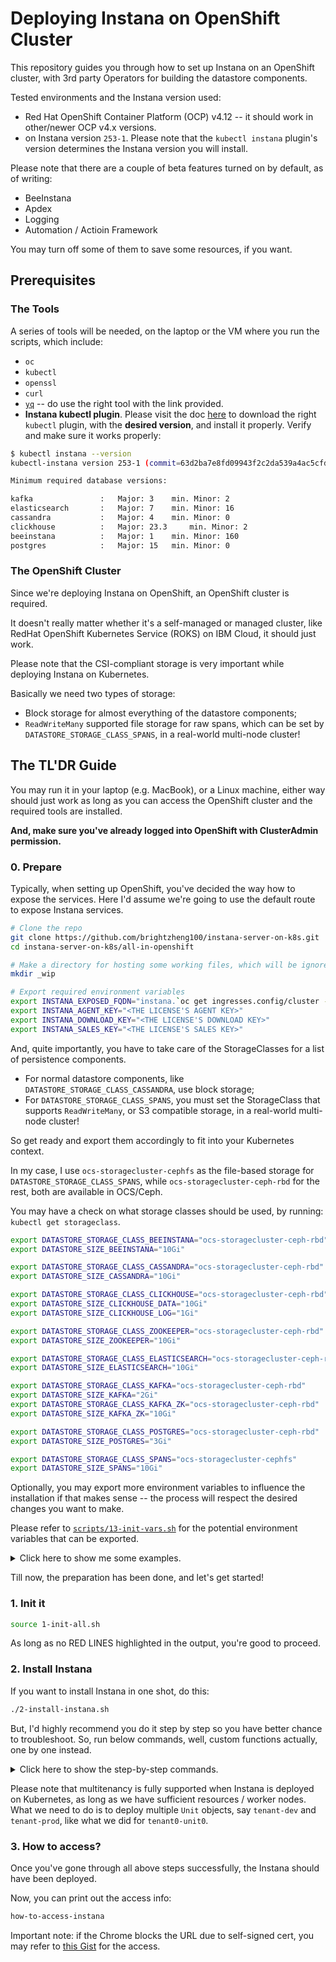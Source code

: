 # Deploying Instana on OpenShift Cluster

This repository guides you through how to set up Instana on an OpenShift cluster, with 3rd party Operators for building the datastore components.

Tested environments and the Instana version used:

- Red Hat OpenShift Container Platform (OCP) v4.12 -- it should work in other/newer OCP v4.x versions.
- on Instana version `253-1`. Please note that the `kubectl instana` plugin's version determines the Instana version you will install.

Please note that there are a couple of beta features turned on by default, as of writing:
- BeeInstana
- Apdex
- Logging
- Automation / Actioin Framework

You may turn off some of them to save some resources, if you want.


## Prerequisites

### The Tools

A series of tools will be needed, on the laptop or the VM where you run the scripts, which include:
- `oc`
- `kubectl`
- `openssl`
- `curl`
- [`yq`](https://github.com/mikefarah/yq) -- do use the right tool with the link provided.
- **Instana kubectl plugin**. Please visit the doc [here](https://www.ibm.com/docs/en/instana-observability/current?topic=installing-instana-kubectl-plug-in) to download the right `kubectl` plugin, with the **desired version**, and install it properly. Verify and make sure it works properly:

```sh
$ kubectl instana --version
kubectl-instana version 253-1 (commit=63d2ba7e8fd09943f2c2da539a4ac5cfdb3f2852, date=2023-07-28T16:38:27+02:00)

Minimum required database versions:

kafka               :	Major: 3 	min. Minor: 2
elasticsearch       :	Major: 7 	min. Minor: 16
cassandra           :	Major: 4 	min. Minor: 0
clickhouse          :	Major: 23.3 	min. Minor: 2
beeinstana          :	Major: 1 	min. Minor: 160
postgres            :	Major: 15 	min. Minor: 0
```


### The OpenShift Cluster

Since we're deploying Instana on OpenShift, an OpenShift cluster is required.

It doesn't really matter whether it's a self-managed or managed cluster, like RedHat OpenShift Kubernetes Service (ROKS) on IBM Cloud, it should just work.

Please note that the CSI-compliant storage is very important while deploying Instana on Kubernetes.

Basically we need two types of storage:
- Block storage for almost everything of the datastore components;
- `ReadWriteMany` supported file storage for raw spans, which can be set by `DATASTORE_STORAGE_CLASS_SPANS`, in a real-world multi-node cluster!


## The TL'DR Guide

You may run it in your laptop (e.g. MacBook), or a Linux machine, either way should just work as long as you can access the OpenShift cluster and the required tools are installed.

**And, make sure you've already logged into OpenShift with ClusterAdmin permission.**


### 0. Prepare

Typically, when setting up OpenShift, you've decided the way how to expose the services. Here I'd assume we're going to use the default route to expose Instana services.

```sh
# Clone the repo
git clone https://github.com/brightzheng100/instana-server-on-k8s.git
cd instana-server-on-k8s/all-in-openshift

# Make a directory for hosting some working files, which will be ignored by Git
mkdir _wip

# Export required environment variables
export INSTANA_EXPOSED_FQDN="instana.`oc get ingresses.config/cluster -o=jsonpath='{.spec.domain}'`"    # or your desired FQDN
export INSTANA_AGENT_KEY="<THE LICENSE'S AGENT KEY>"
export INSTANA_DOWNLOAD_KEY="<THE LICENSE'S DOWNLOAD KEY>"
export INSTANA_SALES_KEY="<THE LICENSE'S SALES KEY>"
```

And, quite importantly, you have to take care of the StorageClasses for a list of persistence components.
- For normal datastore components, like `DATASTORE_STORAGE_CLASS_CASSANDRA`, use block storage;
- For `DATASTORE_STORAGE_CLASS_SPANS`, you must set the StorageClass that supports `ReadWriteMany`, or S3 compatible storage, in a real-world multi-node cluster!

So get ready and export them accordingly to fit into your Kubernetes context.

In my case, I use `ocs-storagecluster-cephfs` as the file-based storage for `DATASTORE_STORAGE_CLASS_SPANS`, while `ocs-storagecluster-ceph-rbd` for the rest, both are available in OCS/Ceph.

You may have a check on what storage classes should be used, by running: `kubectl get storageclass`.

```sh
export DATASTORE_STORAGE_CLASS_BEEINSTANA="ocs-storagecluster-ceph-rbd"
export DATASTORE_SIZE_BEEINSTANA="10Gi"

export DATASTORE_STORAGE_CLASS_CASSANDRA="ocs-storagecluster-ceph-rbd"
export DATASTORE_SIZE_CASSANDRA="10Gi"

export DATASTORE_STORAGE_CLASS_CLICKHOUSE="ocs-storagecluster-ceph-rbd"
export DATASTORE_SIZE_CLICKHOUSE_DATA="10Gi"
export DATASTORE_SIZE_CLICKHOUSE_LOG="1Gi"

export DATASTORE_STORAGE_CLASS_ZOOKEEPER="ocs-storagecluster-ceph-rbd"
export DATASTORE_SIZE_ZOOKEEPER="10Gi"

export DATASTORE_STORAGE_CLASS_ELASTICSEARCH="ocs-storagecluster-ceph-rbd"
export DATASTORE_SIZE_ELASTICSEARCH="10Gi"

export DATASTORE_STORAGE_CLASS_KAFKA="ocs-storagecluster-ceph-rbd"
export DATASTORE_SIZE_KAFKA="2Gi"
export DATASTORE_STORAGE_CLASS_KAFKA_ZK="ocs-storagecluster-ceph-rbd"
export DATASTORE_SIZE_KAFKA_ZK="10Gi"

export DATASTORE_STORAGE_CLASS_POSTGRES="ocs-storagecluster-ceph-rbd"
export DATASTORE_SIZE_POSTGRES="3Gi"

export DATASTORE_STORAGE_CLASS_SPANS="ocs-storagecluster-cephfs"
export DATASTORE_SIZE_SPANS="10Gi"
```

Optionally, you may export more environment variables to influence the installation if that makes sense -- the process will respect the desired changes you want to make.

Please refer to [`scripts/13-init-vars.sh`](./scripts/13-init-vars.sh) for the potential environment variables that can be exported.

<details>
  <summary>Click here to show me some examples.</summary>
  
  For example, to change the default Instana console login password, do something like this:

  ```sh
  export INSTANA_ADMIN_PWD=MyCoolPassword
  ```

</details>


Till now, the preparation has been done, and let's get started!


### 1. Init it

```sh
source 1-init-all.sh
```

As long as no RED LINES highlighted in the output, you're good to proceed.


### 2. Install Instana

If you want to install Instana in one shot, do this:

```sh
./2-install-instana.sh
```

But, I'd highly recommend you do it step by step so you have better chance to troubleshoot.
So, run below commands, well, custom functions actually, one by one instead.

<details>
  <summary>Click here to show the step-by-step commands.</summary>
  
  ```sh
  creating-namespaces

  installing-scc

  installing-cert-manager
  # check before proceeding: wait 5 mins for expected 3 pods
  check-namespaced-pod-status-and-keep-displaying-info "cert-manager" 5 3 "kubectl get pod -n cert-manager"

  installing-datastore-kafka
  installing-datastore-elasticsearch
  installing-datastore-postgres
  installing-datastore-cassandra
  installing-datastore-clickhouse

  installing-beeinstana
  # check before proceeding: wait 10 mins for expected 4 pods
  check-namespaced-pod-status-and-keep-displaying-info "instana-beeinstana" 10 4 "kubectl get pod -n instana-beeinstana"

  installing-instana-operator
  # check before proceeding: wait 8 mins for expected 2 pods
  check-namespaced-pod-status-and-keep-displaying-info "instana-operator" 8 2 "kubectl get pod -n instana-operator"

  installing-instana-server-secret-image-pullsecret
  installing-instana-server-secret-instana-core
  installing-instana-server-secret-instana-tls
  installing-instana-server-secret-tenant0-unit0

  installing-instana-server-core
  # check before proceeding: wait 20 mins for expected 22 more pods
  # Note: this depends on the beta features as well so don't be that exact 
  check-namespaced-pod-status-and-keep-displaying-info "instana-core" 20 22 "kubectl get pod -n instana-core"

  installing-instana-server-unit
  # check before proceeding: wait 10 mins for expected 6 pods
  check-namespaced-pod-status-and-keep-displaying-info "instana-units" 10 6 "kubectl get pod -n instana-units"

  exposing-instana-server-services
  ```

</details>


Please note that multitenancy is fully supported when Instana is deployed on Kubernetes, as long as we have sufficient resources / worker nodes. What we need to do is to deploy multiple `Unit` objects, say `tenant-dev` and `tenant-prod`, like what we did for `tenant0-unit0`.


### 3. How to access?

Once you've gone through all above steps successfully, the Instana should have been deployed.

Now, you can print out the access info:

```sh
how-to-access-instana
```

Important note: if the Chrome blocks the URL due to self-signed cert, you may refer to [this Gist](https://gist.github.com/brightzheng100/d124ff73e39c68a66fdc97a0a7d04b11) for the access.
